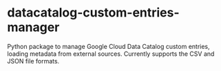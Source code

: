 # datacatalog-custom-entries-manager

Python package to manage Google Cloud Data Catalog custom entries, loading metadata from external
sources. Currently supports the CSV and JSON file formats.
